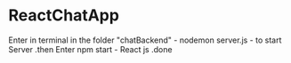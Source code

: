 # ReactChatApp
  Enter in terminal in the folder "chatBackend" - nodemon server.js -  to start Server
  .then
  Enter npm start - React js
  .done
